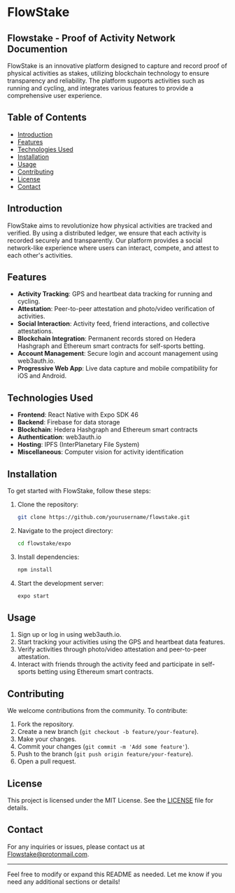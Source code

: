 # FlowStake

## Flowstake - Proof of Activity Network Documention

FlowStake is an innovative platform designed to capture and record proof of physical activities as stakes, utilizing blockchain technology to ensure transparency and reliability. The platform supports activities such as running and cycling, and integrates various features to provide a comprehensive user experience.

## Table of Contents

- [Introduction](#introduction)
- [Features](#features)
- [Technologies Used](#technologies-used)
- [Installation](#installation)
- [Usage](#usage)
- [Contributing](#contributing)
- [License](#license)
- [Contact](#contact)

## Introduction

FlowStake aims to revolutionize how physical activities are tracked and verified. By using a distributed ledger, we ensure that each activity is recorded securely and transparently. Our platform provides a social network-like experience where users can interact, compete, and attest to each other's activities.

## Features

- **Activity Tracking**: GPS and heartbeat data tracking for running and cycling.
- **Attestation**: Peer-to-peer attestation and photo/video verification of activities.
- **Social Interaction**: Activity feed, friend interactions, and collective attestations.
- **Blockchain Integration**: Permanent records stored on Hedera Hashgraph and Ethereum smart contracts for self-sports betting.
- **Account Management**: Secure login and account management using web3auth.io.
- **Progressive Web App**: Live data capture and mobile compatibility for iOS and Android.

## Technologies Used

- **Frontend**: React Native with Expo SDK 46
- **Backend**: Firebase for data storage
- **Blockchain**: Hedera Hashgraph and Ethereum smart contracts
- **Authentication**: web3auth.io
- **Hosting**: IPFS (InterPlanetary File System)
- **Miscellaneous**: Computer vision for activity identification

## Installation

To get started with FlowStake, follow these steps:

1. Clone the repository:
    ```sh
    git clone https://github.com/yourusername/flowstake.git
    ```
2. Navigate to the project directory:
    ```sh
    cd flowstake/expo
    ```
3. Install dependencies:
    ```sh
    npm install
    ```
4. Start the development server:
    ```sh
    expo start
    ```

## Usage

1. Sign up or log in using web3auth.io.
2. Start tracking your activities using the GPS and heartbeat data features.
3. Verify activities through photo/video attestation and peer-to-peer attestation.
4. Interact with friends through the activity feed and participate in self-sports betting using Ethereum smart contracts.

## Contributing

We welcome contributions from the community. To contribute:

1. Fork the repository.
2. Create a new branch (`git checkout -b feature/your-feature`).
3. Make your changes.
4. Commit your changes (`git commit -m 'Add some feature'`).
5. Push to the branch (`git push origin feature/your-feature`).
6. Open a pull request.

## License

This project is licensed under the MIT License. See the [LICENSE](LICENSE) file for details.

## Contact

For any inquiries or issues, please contact us at Flowstake@protonmail.com.

---

Feel free to modify or expand this README as needed. Let me know if you need any additional sections or details!


<!--

**
🧙 Remember, you can do mighty things with the power of [Markdown](https://docs.github.com/github/writing-on-github/getting-started-with-writing-and-formatting-on-github/basic-writing-and-formatting-syntax)
-->
